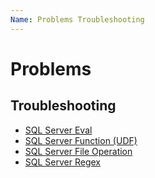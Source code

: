 ```yaml
---
Name: Problems Troubleshooting
---
```


# Problems

## Troubleshooting

- [SQL Server Eval](sql-server-eval)
- [SQL Server Function (UDF)](/sql-server-function)
- [SQL Server File Operation](/sql-server-file-operation)
- [SQL Server Regex](/sql-server-regex)
